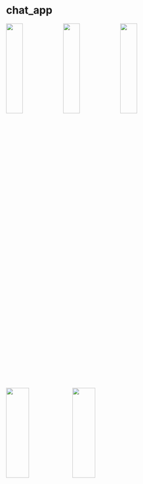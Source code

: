 # chat_app
<p>
 
  <img src = "https://github.com/user-attachments/assets/f340ca26-65f5-4a66-b2f6-45d81002cf3a" height = 25%  width = 30%>
  <img src = "https://github.com/user-attachments/assets/938b24f0-53a5-4d2b-b014-b86c492eaa7f" height = 25%  width = 30%>
  <img src = "https://github.com/user-attachments/assets/852231a7-8849-4993-b61b-0c5197e8ef72" height = 25%  width = 30%>
  
</p>
<h>
  <img src = "https://github.com/user-attachments/assets/bb561774-bf3a-4830-b30a-918a6bb68fab" height = 25%  width = 35%>
  <img src = "https://github.com/user-attachments/assets/577faaff-05ea-4cd5-876c-9f5e8d1623c3" height = 25%  width = 35%>
</h>
